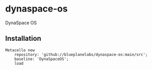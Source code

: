 # dynaspace-os
DynaSpace OS
## Installation```Metacello new	repository: 'github://blueplanelabs/dynaspace-os:main/src';	baseline: 'DynaSpaceOS';	load```